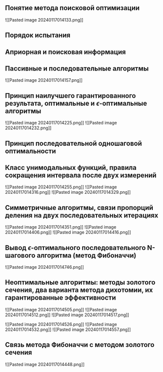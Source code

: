 
## Понятие метода поисковой оптимизации

![[Pasted image 20240117014133.png]]

## Порядок испытания



## Априорная и поисковая информация



## Пассивные и последовательные алгоритмы

![[Pasted image 20240117014157.png]]

## Принцип наилучшего гарантированного результата, оптимальные и $\epsilon$-оптимальные алгоритмы

![[Pasted image 20240117014225.png]]
![[Pasted image 20240117014232.png]]

## Принцип последовательной одношаговой оптимальности



## Класс унимодальных функций, правила сокращения интервала после двух измерений

![[Pasted image 20240117014255.png]]
![[Pasted image 20240117014316.png]]
![[Pasted image 20240117014329.png]]

## Симметричные алгоритмы, связи пропорций деления на двух последовательных итерациях

![[Pasted image 20240117014351.png]]
![[Pasted image 20240117014406.png]]
![[Pasted image 20240117014416.png]]

## Вывод $\epsilon$-оптимального последовательного N-шагового алгоритма (метод Фибоначчи)

![[Pasted image 20240117014746.png]]

## Неоптимальные алгоритмы: методы золотого сечения, два варианта метода дихотомии, их гарантированные эффективности

![[Pasted image 20240117014505.png]]
![[Pasted image 20240117014512.png]]
![[Pasted image 20240117014517.png]]

![[Pasted image 20240117014526.png]]
![[Pasted image 20240117014532.png]]
![[Pasted image 20240117014557.png]]

## Связь метода Фибоначчи с методом золотого сечения

![[Pasted image 20240117014448.png]]